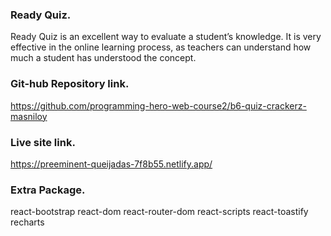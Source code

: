 ### Ready Quiz.
Ready Quiz is an excellent way to evaluate a student’s knowledge. It is very effective in the online learning process, as teachers can understand how much a student has understood the concept.

### Git-hub Repository link.
https://github.com/programming-hero-web-course2/b6-quiz-crackerz-masniloy

### Live site link.
https://preeminent-queijadas-7f8b55.netlify.app/

### Extra Package.
react-bootstrap
react-dom
react-router-dom
react-scripts
react-toastify
recharts

